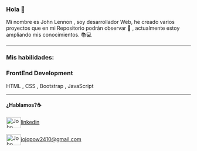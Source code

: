 ### Hola 👋
Mi nombre es John Lennon , soy desarrollador Web, he creado varios proyectos que en mi Repositorio podrán observar 🔗 , actualmente estoy ampliando mis conocimientos. 📚💻 
<hr> 

### Mis habilidades: <br>

### FrontEnd Development <br>
HTML , CSS , Bootstrap , JavaScript <br>
<hr> 

#### ¿Hablamos?☕️ 
<a href="https://www.linkedin.com/in/john-lennon-a514a62ab/" target="blank"><img align="center" src="https://cdn.jsdelivr.net/npm/simple-icons@3.0.1/icons/linkedin.svg" alt="John Lennon" height="30" width="40" />linkedin</a> <br>  <br>
<a href="[https://www.linkedin.com/in/john-lennon-a514a62ab/](https://twitter.com/_lennonphillips)" target="blank"><img align="center" src="https://camo.githubusercontent.com/593e4a7c026b54469782803274e4813b03a14a1554e51f8c4e59d25b99a7bdb5/68747470733a2f2f63646e2e6a7364656c6976722e6e65742f6e706d2f73696d706c652d69636f6e7340332e302e312f69636f6e732f676d61696c2e737667" alt="John Lennon" height="30" width="40" />jojopow2410@gmail.com </a>


<!--
**johnlennonl/johnlennonl** is a ✨ _special_ ✨ repository because its `README.md` (this file) appears on your GitHub profile.

Here are some ideas to get you started:

- 🔭 I’m currently working on ...
- 🌱 I’m currently learning ...
- 👯 I’m looking to collaborate on ...
- 🤔 I’m looking for help with ...
- 💬 Ask me about ...
- 📫 How to reach me: ...
- 😄 Pronouns: ...
- ⚡ Fun fact: ...
-->
